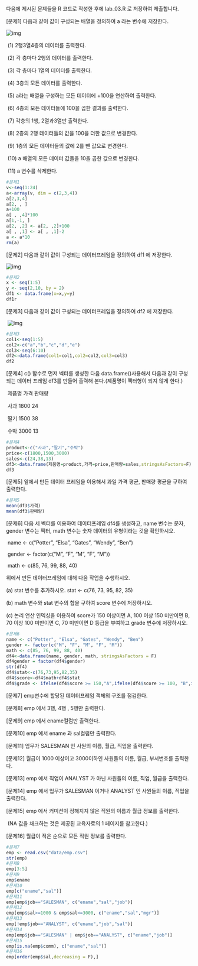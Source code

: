 다음에 제시된 문제들을 R 코드로 작성한 후에 lab_03.R 로 저장하여 제출합니다.

[문제1] 다음과 같이 값이 구성되는 배열을 정의하여 a 라는 변수에 저장한다.

![img](\images\clip_image002.jpg)

 

​    (1) 2행3열4층의 데이터를 출력한다.

​    (2) 각 층마다 2행의 데이터를 출력한다.

​    (3) 각 층마다 1열의 데이터를 출력한다.

​    (4) 3층의 모든 데이터를 출력한다.

​    (5) a라는 배열을 구성하는 모든 데이터에 +100을 연산하여 출력한다.

​    (6) 4층의 모든 데이터들에 100을 곱한 결과를 출력한다.

​    (7) 각층의 1행, 2열과3열만 출력한다.

​    (8) 2층의 2행 데이터들의 값을 100을 더한 값으로 변경한다.

​    (9) 1층의 모든 데이터들의 값에 2를 뺀 값으로 변경한다.

​    (10) a 배열의 모든 데이터 값들을 10을 곱한 값으로 변경한다.

​    (11) a 변수를 삭제한다.

 ```R
#문제1
v<-seq(1:24)
a<-array(v, dim = c(2,3,4))
a[2,3,4]
a[2, , ]
a+100
a[ , ,4]*100
a[1,-1, ]
a[2, ,2] <- a[2, ,2]+100
a[ , ,1] <- a[ , ,1]-2
a <- a*10
rm(a)
 ```



[문제2] 다음과 같이 값이 구성되는 데이터프레임을 정의하여 df1 에 저장한다.

![img](F:\code\R\study\practice\images\clip_image004.jpg)

```R
#문제2
x <- seq(1:5)
y <- seq(2,10, by = 2)
df1 <- data.frame(x=x,y=y)
df1r
```



[문제3] 다음과 같이 값이 구성되는 데이터프레임을 정의하여 df2 에 저장한다.

​           ![img](F:\code\R\study\practice\images\clip_image006.jpg)

```R
#문제3
col1<-seq(1:5)
col2<-c("a","b","c","d","e")
col3<-seq(6:10)
df2<-data.frame(col1=col1,col2=col2,col3=col3)
df2
```



[문제4] c() 함수로 먼저 벡터를 생성한 다음 data.frame()사용해서 다음과 같이 구성되는 데이터 프레임 df3를 만들어 출력해 본다.(제품명이 팩터형이 되지 않게 한다.)

​      제품명  가격   판매량

​      사과   1800   24

​      딸기   1500   38

​      수박   3000   13

 ```R
#문제4
product<-c("사과","딸기","수박")
price<-c(1800,1500,3000)
sales<-c(24,38,13)
df3<-data.frame(제품명=product,가격=price,판매량=sales,stringsAsFactors=F)
df3
 ```



[문제5] 앞에서 만든 데이터 프레임을 이용해서 과일 가격 평균, 판매량 평균을 구하여 출력한다.

 ```R
#문제5
mean(df3$가격)
mean(df3$판매량)
 ```



[문제6] 다음 세 벡터를 이용하여 데이터프레임 df4를 생성하고, name 변수는 문자, gender 변수는 팩터, math 변수는 숫자 데이터의 유형이라는 것을 확인하시오.

​      name <- c(“Potter”, “Elsa”, “Gates”, “Wendy”, “Ben”)

​      gender <- factor(c(“M”, “F”, “M”, “F”, “M”))

​      math <- c(85, 76, 99, 88, 40)

 위에서 만든 데이터프레임에 대해 다음 작업을 수행하시오. 

(a) stat 변수를 추가하시오. stat <- c(76, 73, 95, 82, 35)

(b) math 변수와 stat 변수의 합을 구하여 score 변수에 저장하시오. 

(c) 논리 연산 인덱싱을 이용하여 score가 150 이상이면 A, 100 이상 150 미만이면 B, 70 이상 100 미만이면 C, 70 미만이면 D  등급을 부여하고 grade 변수에 저장하시오.    

 ```R
#문제6
name <- c("Potter", "Elsa", "Gates", "Wendy", "Ben")
gender <- factor(c("M", "F", "M", "F", "M"))
math <- c(85, 76, 99, 88, 40)
df4<-data.frame(name, gender, math, stringsAsFactors = F)
df4gender = factor(df4$gender)
str(df4)
df4$stat<-c(76,73,95,82,35)
df4$score<-df4$math+df4$stat
df4$grade <- ifelse(df4$score >= 150,"A",ifelse(df4$score >= 100, "B",ifelse(df4$score >= 70, "C", "D")))
 ```



[문제7] emp변수에 할당된 데이터프레임 객체의 구조를 점검한다.

[문제8] emp 에서 3행, 4행 , 5행만 출력한다.

[문제9] emp 에서 ename컬럼만 출력한다.

[문제10] emp 에서 ename 과 sal컬럼만 출력한다.

[문제11] 업무가 SALESMAN 인 사원의 이름, 월급, 직업을 출력한다.

[문제12] 월급이 1000 이상이고 3000이하인 사원들의 이름, 월급, 부서번호를 출력한다.

[문제13] emp 에서 직업이 ANALYST 가 아닌 사원들의 이름, 직업, 월급을 출력한다.

[문제14] emp 에서 업무가 SALESMAN 이거나 ANALYST 인 사원들의 이름, 직업을 출력한다.

[문제15] emp 에서 커미션이 정해지지 않은 직원의 이름과 월급 정보를 출력한다.

​     (NA 값을 채크하는 것은 제공된 교육자료의 1 페이지를 참고한다.)

[문제16] 월급이 적은 순으로 모든 직원 정보를 출력한다.

 ```R
#문제7
emp <- read.csv("data/emp.csv")
str(emp)
#문제8
emp[3:5]
#문제9
emp$ename
#문제10
emp[c("ename","sal")]
#문제11
emp[emp$job=="SALESMAN", c("ename","sal","job")]
#문제12
emp[emp$sal>=1000 & emp$sal<=3000, c("ename","sal","mgr")]
#문제13
emp[!emp$job=="ANALYST", c("ename","job","sal")]
#문제14
emp[emp$job=="SALESMAN" | emp$job=="ANALYST", c("ename","job")]
#문제15
emp[is.na(emp$comm), c("ename","sal")]
#문제16
emp[order(emp$sal,decreasing = F),]
 ```

